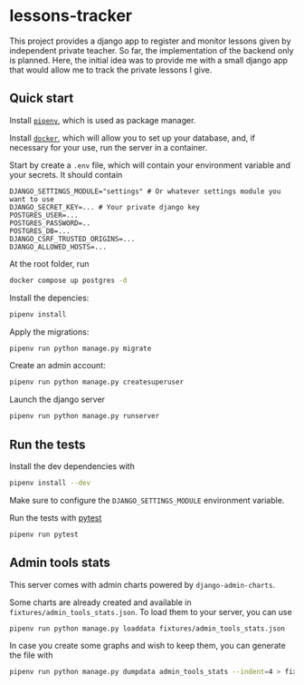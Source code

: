 # lessons-tracker

This project provides a django app to register and monitor lessons given by independent private teacher.
So far, the implementation of the backend only is planned.
Here, the initial idea was to provide me with a small django app that would allow me to track the
private lessons I give. 

## Quick start

Install [`pipenv`](https://pipenv.pypa.io/en/latest/installation.html), which is used as package manager.

Install [`docker`](https://www.docker.com/products/docker-desktop/), which will allow you to set up your
database, and, if necessary for your use, run the server in a container.

Start by create a `.env` file, which will contain your environment variable and your secrets. It should contain
```batch
DJANGO_SETTINGS_MODULE="settings" # Or whatever settings module you want to use
DJANGO_SECRET_KEY=... # Your private django key
POSTGRES_USER=...
POSTGRES_PASSWORD=..
POSTGRES_DB=...
DJANGO_CSRF_TRUSTED_ORIGINS=...
DJANGO_ALLOWED_HOSTS=...
```
At the root folder, run
```bash
docker compose up postgres -d
```
Install the depencies:
```bash
pipenv install
```

Apply the migrations:
```bash
pipenv run python manage.py migrate
```

Create an admin account:
```bash
pipenv run python manage.py createsuperuser
```

Launch the django server
```bash
pipenv run python manage.py runserver
```

## Run the tests

Install the dev dependencies with

```bash
pipenv install --dev
```

Make sure to configure the `DJANGO_SETTINGS_MODULE` environment variable.

Run the tests with [pytest](https://docs.pytest.org/en/stable/)

```bash
pipenv run pytest
```

## Admin tools stats

This server comes with admin charts powered by `django-admin-charts`.

Some charts are already created and available in `fixtures/admin_tools_stats.json`. To load them to your server, you can use

```bash
pipenv run python manage.py loaddata fixtures/admin_tools_stats.json
```

In case you create some graphs and wish to keep them, you can generate the file with

```bash
pipenv run python manage.py dumpdata admin_tools_stats --indent=4 > fixtures/admin_tools_stats.json
```
